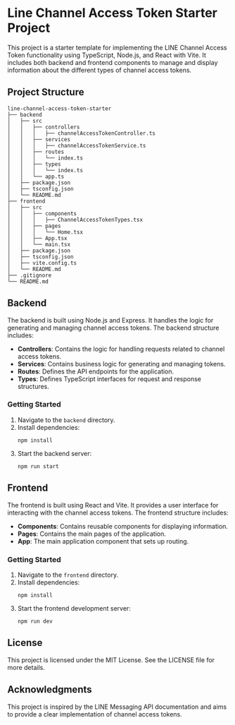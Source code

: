 # Line Channel Access Token Starter Project

This project is a starter template for implementing the LINE Channel Access Token functionality using TypeScript, Node.js, and React with Vite. It includes both backend and frontend components to manage and display information about the different types of channel access tokens.

## Project Structure

```
line-channel-access-token-starter
├── backend
│   ├── src
│   │   ├── controllers
│   │   │   ├── channelAccessTokenController.ts
│   │   ├── services
│   │   │   ├── channelAccessTokenService.ts
│   │   ├── routes
│   │   │   └── index.ts
│   │   ├── types
│   │   │   └── index.ts
│   │   └── app.ts
│   ├── package.json
│   ├── tsconfig.json
│   └── README.md
├── frontend
│   ├── src
│   │   ├── components
│   │   │   ├── ChannelAccessTokenTypes.tsx
│   │   ├── pages
│   │   │   └── Home.tsx
│   │   ├── App.tsx
│   │   └── main.tsx
│   ├── package.json
│   ├── tsconfig.json
│   ├── vite.config.ts
│   └── README.md
├── .gitignore
└── README.md
```

## Backend

The backend is built using Node.js and Express. It handles the logic for generating and managing channel access tokens. The backend structure includes:

- **Controllers**: Contains the logic for handling requests related to channel access tokens.
- **Services**: Contains business logic for generating and managing tokens.
- **Routes**: Defines the API endpoints for the application.
- **Types**: Defines TypeScript interfaces for request and response structures.

### Getting Started

1. Navigate to the `backend` directory.
2. Install dependencies:
   ```
   npm install
   ```
3. Start the backend server:
   ```
   npm run start
   ```

## Frontend

The frontend is built using React and Vite. It provides a user interface for interacting with the channel access tokens. The frontend structure includes:

- **Components**: Contains reusable components for displaying information.
- **Pages**: Contains the main pages of the application.
- **App**: The main application component that sets up routing.

### Getting Started

1. Navigate to the `frontend` directory.
2. Install dependencies:
   ```
   npm install
   ```
3. Start the frontend development server:
   ```
   npm run dev
   ```

## License

This project is licensed under the MIT License. See the LICENSE file for more details.

## Acknowledgments

This project is inspired by the LINE Messaging API documentation and aims to provide a clear implementation of channel access tokens.
